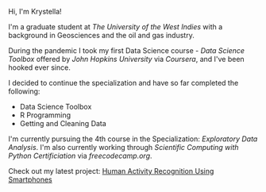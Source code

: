 Hi, I'm Krystella!

I'm a graduate student at _The University of the West Indies_ with a background in Geosciences and the oil and gas industry.

During the pandemic I took my first Data Science course - _Data Science Toolbox_ offered by _John Hopkins University_ via _Coursera_, and I've been hooked ever since.

I decided to continue the specialization and have so far completed the following:
* Data Science Toolbox 
* R Programming 
* Getting and Cleaning Data

I'm currently pursuing the 4th course in the Specialization: _Exploratory Data Analysis_. I'm also currently working through _Scientific Computing with Python Certificiation_ via _freecodecamp.org_.

Check out my latest project: [Human Activity Recognition Using Smartphones](R/Projects/JHU_Getting_and_Cleaning_Data/readme.md)


<!---
krystella/krystella is a ✨ special ✨ repository because its `README.md` (this file) appears on your GitHub profile.
You can click the Preview link to take a look at your changes.
--->
